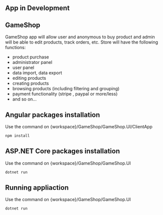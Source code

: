 ## App in Development

## GameShop

GameShop app will allow user and anonymous to buy product and admin will be able to edit products, track orders, etc.
Store will have the following functions:
- product purchase
- administrator panel
- user panel
- data import, data export
-  editing products
- creating products
- browsing products (including filtering and grouping)
- payment functionality (stripe , paypal or more/less)
- and so on...

## Angular packages installation

Use the command on {workspace}/GameShop/GameShop.UI/ClientApp

```bash
npm install 
```

## ASP.NET Core packages installation

Use the command on {workspace}/GameShop/GameShop.UI

```bash
dotnet run
```

## Running appliaction

Use the command on {workspace}/GameShop/GameShop.UI

```bash
dotnet run
```
